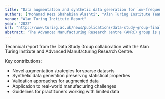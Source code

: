 ```yaml
---
title: "Data augmentation and synthetic data generation for low-frequency and sparse data problems"
authors: ["Mohamad Reza Shahabian Alashti", "Alan Turing Institute Team", "AMRC Collaborators"]
venue: "Alan Turing Institute Report"
year: "2022"
url: "https://www.turing.ac.uk/news/publications/data-study-group-final-report-advanced-manufacturing-research-centre-amrc"
abstract: "The Advanced Manufacturing Research Centre (AMRC) group is part of the UK’s High Value Manufacturing (HVM) Catapult, whose mission is to accelerate the concepts-to-commercial-reality process and create a sustainable future for high-value manufacturing. Many manufacturers rely on the manufacture of a small number of high-value workpieces. In contrast to high-volume production, any workpieces rejected in high-value manufacturing represent a large individual investment of resources. Nonetheless, the reasons for rejection are often difficult to determine, which hinders the improvement of the manufacturing process. The reason for this difficulty is the lack of data available on the manufactured workpiece - due to it undergoing several processes, the scarcity of data collected, and the limited sample size in low-volume, high-value manufacturing. Early prediction of workpiece failure would increase productivity and reduce waste by an early stop of the manufacturing process. The workpieces of interest for this Data Study Group are high-value, low-yield ones since they are either made from expensive materials or undergo expensive treatments. Thus, any improvements that lead to fewer rejected pieces will be of high business value and save resources. AMRC has recently collected data on 16 such products, from their forging through machining to their final quality check. This challenge aims to explore the potential of this novel dataset for high-value, low-yield research with a particular emphasis on failure prediction, data augmentation, and data viability."
---
```


Technical report from the Data Study Group collaboration with the Alan Turing Institute and Advanced Manufacturing Research Centre.

Key contributions:
- Novel augmentation strategies for sparse datasets
- Synthetic data generation preserving statistical properties
- Validation approaches for augmented data
- Application to real-world manufacturing challenges
- Guidelines for practitioners working with limited data

